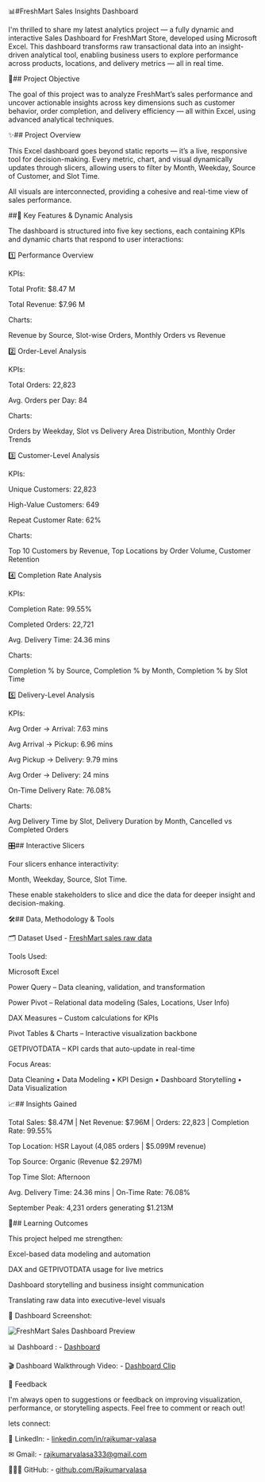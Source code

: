 📊#FreshMart Sales Insights Dashboard

I'm thrilled to share my latest analytics project — a fully dynamic and interactive Sales Dashboard for FreshMart Store, developed using Microsoft Excel.
This dashboard transforms raw transactional data into an insight-driven analytical tool, enabling business users to explore performance across products, locations, and delivery metrics — all in real time.


🎯## Project Objective

The goal of this project was to analyze FreshMart’s sales performance and uncover actionable insights across key dimensions such as customer behavior, order completion, and delivery efficiency — all within Excel, using advanced analytical techniques.


✨## Project Overview

This Excel dashboard goes beyond static reports — it’s a live, responsive tool for decision-making.
Every metric, chart, and visual dynamically updates through slicers, allowing users to filter by Month, Weekday, Source of Customer, and Slot Time.

All visuals are interconnected, providing a cohesive and real-time view of sales performance.


##🚀 Key Features & Dynamic Analysis

The dashboard is structured into five key sections, each containing KPIs and dynamic charts that respond to user interactions:

1️⃣ Performance Overview

KPIs:

Total Profit: $8.47 M

Total Revenue: $7.96 M

Charts:

Revenue by Source, Slot-wise Orders, Monthly Orders vs Revenue

2️⃣ Order-Level Analysis

KPIs:

Total Orders: 22,823

Avg. Orders per Day: 84

Charts:

Orders by Weekday, Slot vs Delivery Area Distribution, Monthly Order Trends

3️⃣ Customer-Level Analysis

KPIs:

Unique Customers: 22,823

High-Value Customers: 649

Repeat Customer Rate: 62%

Charts:

Top 10 Customers by Revenue, Top Locations by Order Volume, Customer Retention

4️⃣ Completion Rate Analysis

KPIs:

Completion Rate: 99.55%

Completed Orders: 22,721

Avg. Delivery Time: 24.36 mins

Charts:

Completion % by Source, Completion % by Month, Completion % by Slot Time

5️⃣ Delivery-Level Analysis

KPIs:

Avg Order → Arrival: 7.63 mins

Avg Arrival → Pickup: 6.96 mins

Avg Pickup → Delivery: 9.79 mins

Avg Order → Delivery: 24 mins

On-Time Delivery Rate: 76.08%

Charts:

Avg Delivery Time by Slot, Delivery Duration by Month, Cancelled vs Completed Orders


🎛️## Interactive Slicers

Four slicers enhance interactivity:

Month, Weekday, Source, Slot Time.

These enable stakeholders to slice and dice the data for deeper insight and decision-making.


🛠️## Data, Methodology & Tools

🗂️ Dataset Used - <a href="https://github.com/Rajkumarvalasa/FreshMart-Sales-Insights-Dashboard/blob/main/FreshMart%20sales%20raw%20data.xlsx">FreshMart sales raw data</a>

Tools Used:

Microsoft Excel

Power Query – Data cleaning, validation, and transformation

Power Pivot – Relational data modeling (Sales, Locations, User Info)

DAX Measures – Custom calculations for KPIs

Pivot Tables & Charts – Interactive visualization backbone

GETPIVOTDATA – KPI cards that auto-update in real-time


Focus Areas:

Data Cleaning • Data Modeling • KPI Design • Dashboard Storytelling • Data Visualization


📈## Insights Gained

Total Sales: $8.47M | Net Revenue: $7.96M | Orders: 22,823 | Completion Rate: 99.55%

Top Location: HSR Layout (4,085 orders | $5.099M revenue)

Top Source: Organic (Revenue $2.297M)

Top Time Slot: Afternoon

Avg. Delivery Time: 24.36 mins | On-Time Rate: 76.08%

September Peak: 4,231 orders generating $1.213M


🧠## Learning Outcomes

This project helped me strengthen:

Excel-based data modeling and automation

DAX and GETPIVOTDATA usage for live metrics

Dashboard storytelling and business insight communication

Translating raw data into executive-level visuals


📸 Dashboard Screenshot:

![FreshMart Sales Dashboard Preview](https://github.com/user-attachments/assets/5fb4b190-3d26-41d8-b726-ff233e1e5d36)


📊 Dashboard : - <a href="https://github.com/Rajkumarvalasa/FreshMart-Sales-Insights-Dashboard/blob/main/FreshMart%20Sales%20Dashboard.xlsm">Dashboard</a>


🎬 Dashboard Walkthrough Video: - <a href="https://github.com/Rajkumarvalasa/FreshMart-Sales-Insights-Dashboard/blob/main/Dashboard%20clip.mp4">Dashboard Clip</a>


💬 Feedback

I'm always open to suggestions or feedback on improving visualization, performance, or storytelling aspects.
Feel free to comment or reach out!

lets connect:

🔗 LinkedIn: - <a href="https://www.linkedin.com/in/rajkumar-valasa-2048921ba">linkedin.com/in/rajkumar-valasa</a>

✉ Gmail: - <a href="rajkumarvalasa333@gmail.com">rajkumarvalasa333@gmail.com</a>

👨🏻‍💻 GitHub: - <a href="https://github.com/Rajkumarvalasa">github.com/Rajkumarvalasa</a>
